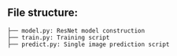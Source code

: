 ## File structure:
```
├── model.py: ResNet model construction 
├── train.py: Training script 
├── predict.py: Single image prediction script
```


